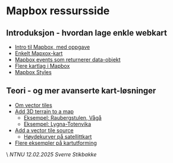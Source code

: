 # Mapbox ressursside

## Introduksjon - hvordan lage enkle webkart

- [Intro til Mapbox, med oppgave](mapbox-intro.html)
- [Enkelt Mapxox-kart](mapbox-mini.html)
- [Mapbox events som returnerer data-objekt](mapbox-events-data.html)
- [Flere kartlag i Mapbox](mapbox-layers.html)
- [Mapbox Styles](https://docs.mapbox.com/api/maps/styles/#mapbox-styles)

## Teori - og mer avanserte kart-løsninger

- [Om vector tiles](tilesets.html)
- [Add 3D terrain to a map](https://docs.mapbox.com/mapbox-gl-js/example/add-terrain/)
    - [Eksempel: Raubergstulen, Vågå](raubergstulen.html)
    - [Eksempel: Lygna-Totenvika](lygna-totenvika.html)
- [Add a vector tile source](https://docs.mapbox.com/mapbox-gl-js/example/vector-source/)
    - [Høydekurver på satellittkart](koter.html)
- [Flere eksempler på kartutforming](https://docs.mapbox.com/mapbox-gl-js/example/)

\\
*NTNU 12.02.2025 Sverre Stikbakke*